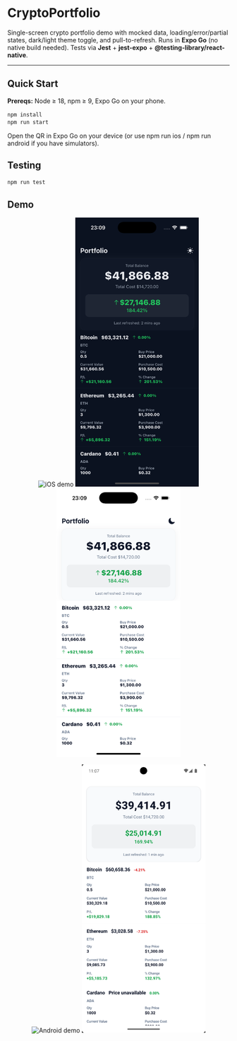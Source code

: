 # CryptoPortfolio

Single-screen crypto portfolio demo with mocked data, loading/error/partial states, dark/light theme toggle, and pull-to-refresh.
Runs in **Expo Go** (no native build needed). Tests via **Jest** + **jest-expo** + **@testing-library/react-native**.

---

## Quick Start

**Prereqs:** Node ≥ 18, npm ≥ 9, Expo Go on your phone.

```bash
npm install
npm run start
```

Open the QR in Expo Go on your device
(or use npm run ios / npm run android if you have simulators).

## Testing

```bash
npm run test
```

## Demo

<p align="center">
  <img src="docs/demo-ios.gif" width="320" alt="iOS demo" />
   <img src="docs/ios-1.png" width="280" alt="iOS header" />
  <img src="docs/ios-2.png" width="280" alt="iOS list" />
</p>

<p align="center">
  <img src="docs/demo-android.gif" width="320" alt="Android demo" />
  <img src="docs/android-screenshot.png" width="280" alt="Android screenshot" />
</p>
